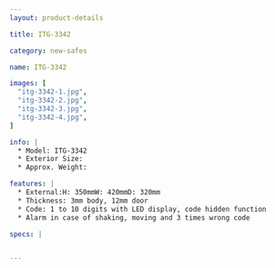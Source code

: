 ```yaml
---
layout: product-details

title: ITG-3342

category: new-safes

name: ITG-3342

images: [
  "itg-3342-1.jpg",
  "itg-3342-2.jpg",
  "itg-3342-3.jpg",
  "itg-3342-4.jpg",
]

info: |
  * Model: ITG-3342
  * Exterior Size: 
  * Approx. Weight: 

features: |
  * External:H: 350mmW: 420mmD: 320mm
  * Thickness: 3mm body, 12mm door
  * Code: 1 to 10 digits with LED display, code hidden function
  * Alarm in case of shaking, moving and 3 times wrong code

specs: |


---
```



